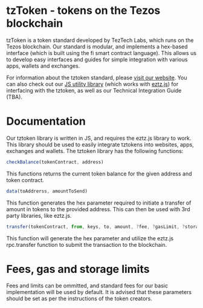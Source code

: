 # tzToken - tokens on the Tezos blockchain
tzToken is a token standard developed by TezTech Labs, which runs on the Tezos blockchain. Our standard is modular, and implements a hex-based interface (which is built using the fi smart contract language). This allows us to develop easy interfaces and guides for simple integration with various apps, wallets and exchanges.

For information about the tztoken standard, please [visit our website](https://tztoken.teztech.io/). You can also check out our [JS utility library](https://github.com/TezTech/tztoken/blob/master/tztoken.js) (which works with [eztz.js](https://github.com/TezTech/eztz)) for interfacing with the tztoken, as well as our Technical Integration Guide (TBA).

# Documentation
Our tztoken library is written in JS, and requires the eztz.js library to work. This library should be used to easily integrate tztokens into websites, apps, exchanges and wallets. The tztoken library has the following functions:

```javascript
checkBalance(tokenContract, address)
```

This functions returns the current token balance for the given address and token contract.

```javascript
data(toAddrerss, amountToSend)
```

This function generates the hex parameter required to initiate a transfer of amount in tokens to the provided address. This can then be used with 3rd party libraries, like eztz.js.

```javascript
transfer(tokenContract, from, keys, to, amount, ?fee, ?gasLimit, ?storageLimit, ?revealFee)
```

This function will generate the hex parameter and utilize the eztz.js rpc.transfer function to submit the transaction to the blockchain.

# Fees, gas and storage limits
Fees and limits can be ommitted, and standard fees for our basic implementation will be used by default. It is advised that these parameters should be set as per the instructions of the token creators.
